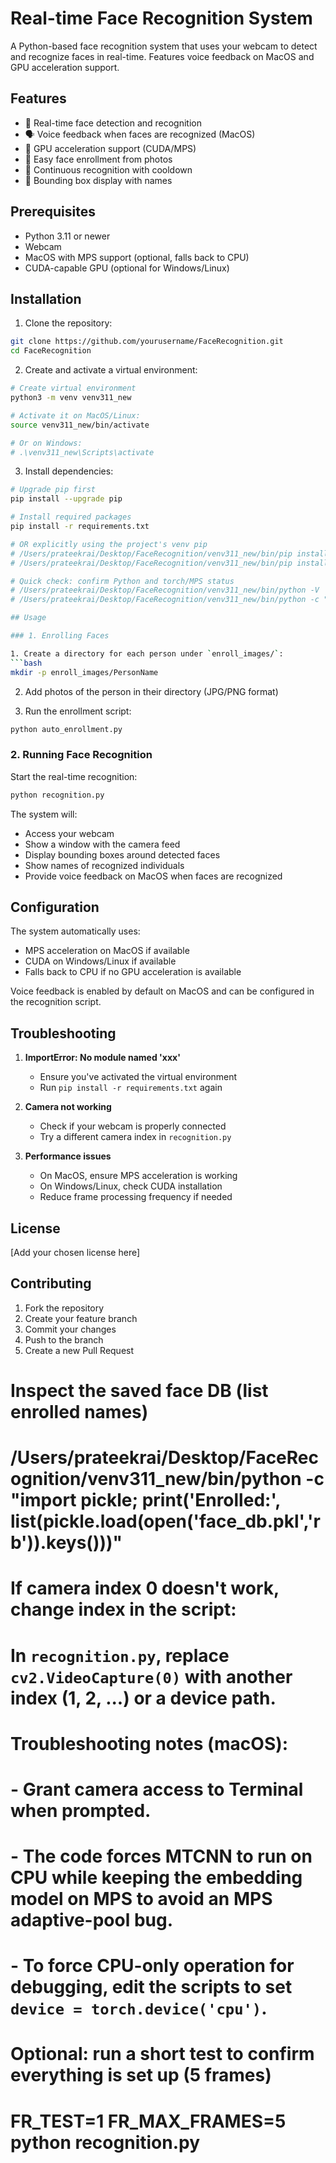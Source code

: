 # Real-time Face Recognition System

A Python-based face recognition system that uses your webcam to detect and recognize faces in real-time. Features voice feedback on MacOS and GPU acceleration support.

## Features

- 🎥 Real-time face detection and recognition
- 🗣️ Voice feedback when faces are recognized (MacOS)
- 🚀 GPU acceleration support (CUDA/MPS)
- 📸 Easy face enrollment from photos
- 🔄 Continuous recognition with cooldown
- 🎯 Bounding box display with names

## Prerequisites

- Python 3.11 or newer
- Webcam
- MacOS with MPS support (optional, falls back to CPU)
- CUDA-capable GPU (optional for Windows/Linux)

## Installation

1. Clone the repository:
```bash
git clone https://github.com/yourusername/FaceRecognition.git
cd FaceRecognition
```

2. Create and activate a virtual environment:
```bash
# Create virtual environment
python3 -m venv venv311_new

# Activate it on MacOS/Linux:
source venv311_new/bin/activate

# Or on Windows:
# .\venv311_new\Scripts\activate
```

3. Install dependencies:
```bash
# Upgrade pip first
pip install --upgrade pip

# Install required packages
pip install -r requirements.txt

# OR explicitly using the project's venv pip
# /Users/prateekrai/Desktop/FaceRecognition/venv311_new/bin/pip install --upgrade pip
# /Users/prateekrai/Desktop/FaceRecognition/venv311_new/bin/pip install -r /Users/prateekrai/Desktop/FaceRecognition/requirements.txt

# Quick check: confirm Python and torch/MPS status
# /Users/prateekrai/Desktop/FaceRecognition/venv311_new/bin/python -V
# /Users/prateekrai/Desktop/FaceRecognition/venv311_new/bin/python -c "import torch; print('PyTorch', torch.__version__); print('MPS available', torch.backends.mps.is_available())"

## Usage

### 1. Enrolling Faces

1. Create a directory for each person under `enroll_images/`:
```bash
mkdir -p enroll_images/PersonName
```

2. Add photos of the person in their directory (JPG/PNG format)

3. Run the enrollment script:
```bash
python auto_enrollment.py
```

### 2. Running Face Recognition

Start the real-time recognition:
```bash
python recognition.py
```

The system will:
- Access your webcam
- Show a window with the camera feed
- Display bounding boxes around detected faces
- Show names of recognized individuals
- Provide voice feedback on MacOS when faces are recognized

## Configuration

The system automatically uses:
- MPS acceleration on MacOS if available
- CUDA on Windows/Linux if available
- Falls back to CPU if no GPU acceleration is available

Voice feedback is enabled by default on MacOS and can be configured in the recognition script.

## Troubleshooting

1. **ImportError: No module named 'xxx'**
   - Ensure you've activated the virtual environment
   - Run `pip install -r requirements.txt` again

2. **Camera not working**
   - Check if your webcam is properly connected
   - Try a different camera index in `recognition.py`

3. **Performance issues**
   - On MacOS, ensure MPS acceleration is working
   - On Windows/Linux, check CUDA installation
   - Reduce frame processing frequency if needed

## License

[Add your chosen license here]

## Contributing

1. Fork the repository
2. Create your feature branch
3. Commit your changes
4. Push to the branch
5. Create a new Pull Request

# Inspect the saved face DB (list enrolled names)
# /Users/prateekrai/Desktop/FaceRecognition/venv311_new/bin/python -c "import pickle; print('Enrolled:', list(pickle.load(open('face_db.pkl','rb')).keys()))"

# If camera index 0 doesn't work, change index in the script:
# In `recognition.py`, replace `cv2.VideoCapture(0)` with another index (1, 2, ...) or a device path.

# Troubleshooting notes (macOS):
# - Grant camera access to Terminal when prompted.
# - The code forces MTCNN to run on CPU while keeping the embedding model on MPS to avoid an MPS adaptive-pool bug.
# - To force CPU-only operation for debugging, edit the scripts to set `device = torch.device('cpu')`.

# Optional: run a short test to confirm everything is set up (5 frames)
# FR_TEST=1 FR_MAX_FRAMES=5 python recognition.py
